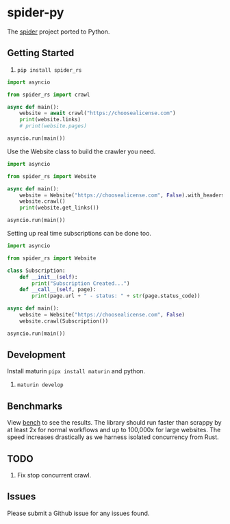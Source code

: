 # spider-py

The [spider](https://github.com/spider-rs/spider) project ported to Python.

## Getting Started

1. `pip install spider_rs`

```python
import asyncio

from spider_rs import crawl

async def main():
    website = await crawl("https://choosealicense.com")
    print(website.links)
    # print(website.pages)

asyncio.run(main())
```

Use the Website class to build the crawler you need.

```python
import asyncio

from spider_rs import Website

async def main():
    website = Website("https://choosealicense.com", False).with_headers({ "authorization": "myjwttoken" })
    website.crawl()
    print(website.get_links())

asyncio.run(main())
```

Setting up real time subscriptions can be done too.


```python
import asyncio

from spider_rs import Website

class Subscription:
    def __init__(self): 
        print("Subscription Created...") 
    def __call__(self, page): 
        print(page.url + " - status: " + str(page.status_code))

async def main():
    website = Website("https://choosealicense.com", False)
    website.crawl(Subscription())

asyncio.run(main())
```

## Development

Install maturin `pipx install maturin` and python.

1. `maturin develop`

## Benchmarks

View [bench](./bench/) to see the results. The library should run faster than scrappy by at least 2x for normal workflows and up to 100,000x for large websites.
The speed increases drastically as we harness isolated concurrency from Rust.

## TODO

1. Fix stop concurrent crawl.

## Issues

Please submit a Github issue for any issues found.